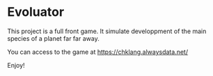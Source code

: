 # Evoluator

This project is a full front game. It simulate developpment of the main species of a planet far far away.

You can access to the game at https://chklang.alwaysdata.net/

Enjoy!
